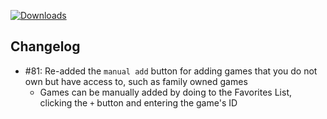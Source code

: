 [![Downloads](https://img.shields.io/github/downloads/zevnda/steam-game-idler/1.7.12/total?style=for-the-badge&logo=github&color=137eb5)](https://github.com/zevnda/steam-game-idler/releases/download/1.7.12/Steam.Game.Idler_1.7.12_x64_en-US.msi)

## Changelog
- #81: Re-added the `manual add` button for adding games that you do not own but have access to, such as family owned games
  - Games can be manually added by doing to the Favorites List, clicking the `+` button and entering the game's ID